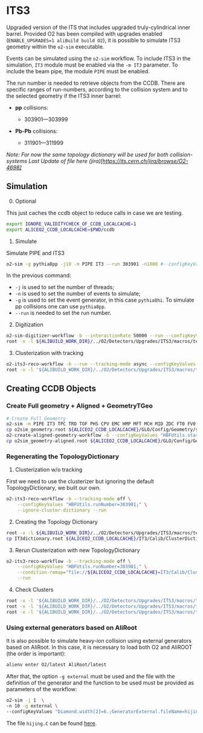 <!-- doxy
\page refDetectorsUpgradesIT3 UpgradesIT3
/doxy -->

# ITS3

Upgraded version of the ITS that includes upgraded truly-cylindrical inner barrel.
Provided O2 has been compiled with upgrades enabled (`ENABLE_UPGRADES=1 aliBuild build O2`), it is possible to simulate ITS3 geometry within the `o2-sim` executable.

Events can be simulated using the `o2-sim` workflow. To include ITS3 in the simulation, `IT3` module must be enabled via the `-m IT3` parameter. To include the beam pipe, the module `PIPE` must be enabled.

The run number is needed to retrieve objects from the CCDB. There are specific ranges of run-numbers, according to the collision system and to the selected geometry if the ITS3 inner barrel:

- **pp** collisions:

  - 303901—303999

- **Pb-Pb** collisions:

  - 311901—311999

_Note: For now the same topology dictionary will be used for both collision-systems_
_Last Update of file here (jira)[https://its.cern.ch/jira/browse/O2-4698]_

## Simulation

0. Optional

This just caches the ccdb object to reduce calls in case we are testing.

```bash
export IGNORE_VALIDITYCHECK_OF_CCDB_LOCALCACHE=1
export ALICEO2_CCDB_LOCALCACHE=$PWD/ccdb
```

1. Simulate

Simulate PIPE and ITS3

```bash
o2-sim -g pythia8pp -j10 -m PIPE IT3 --run 303901 -n1000 #--configKeyValues "Diamond.width[2]=6.;"
```

In the previous command:

- `-j` is used to set the number of threads;
- `-n` is used to set the number of events to simulate;
- `-g` is used to set the event generator, in this case `pythia8hi`. To simulate pp collisions one can use `pythia8pp`.
- `--run` is needed to set the run number.

2. Digitization

```bash
o2-sim-digitizer-workflow -b --interactionRate 50000 --run --configKeyValues="HBFUtils.runNumber=303901;"
root -x -l ${ALIBUILD_WORK_DIR}/../O2/Detectors/Upgrades/ITS3/macros/test/CheckDigitsITS3.C++
```

3. Clusterization with tracking

```bash
o2-its3-reco-workflow -b --run --tracking-mode async --configKeyValues "HBFUtils.runNumber=303901;"
root -x -l '${ALIBUILD_WORK_DIR}/../O2/Detectors/Upgrades/ITS3/macros/test/CheckTracksITS3.C++("o2trac_its3.root", "o2clus_it3.root", "o2sim_Kine.root", "o2sim_grp.root", "o2sim_geometry-aligned.root", false)'
```

## Creating CCDB Objects

### Create Full geometry + Aligned + GeometryTGeo

```bash
# Create Full Geometry
o2-sim -m PIPE IT3 TPC TRD TOF PHS CPV EMC HMP MFT MCH MID ZDC FT0 FV0 FDD CTP FOC TST --run 303901 -n0
cp o2sim_geometry.root ${ALICEO2_CCDB_LOCALCACHE}/GLO/Config/Geometry/snapshot.root
o2-create-aligned-geometry-workflow -b --configKeyValues "HBFUtils.startTime=1547978230000" --condition-remap="file://${ALICEO2_CCDB_LOCALCACHE}=GLO/Config/Geometry"
cp o2sim_geometry-aligned.root ${ALICEO2_CCDB_LOCALCACHE}/GLO/Config/GeometryAligned/snapshot.root
```

### Regenerating the TopologyDictionary

1. Clusterization w/o tracking

First we need to use the clusterizer but ignoring the default TopologyDictionary, we built our own.

```bash
o2-its3-reco-workflow -b --tracking-mode off \
    --configKeyValues "HBFUtils.runNumber=303901;" \
    --ignore-cluster-dictionary --run
```

2. Creating the Topology Dictionary

```bash
root -x -l ${ALIBUILD_WORK_DIR}/../O2/Detectors/Upgrades/ITS3/macros/test/CreateDictionariesITS3.C++
cp IT3dictionary.root ${ALICEO2_CCDB_LOCALCACHE}/IT3/Calib/ClusterDictionary/snapshot.root
```

3. Rerun Clusterization with new TopologyDictionary

```bash
o2-its3-reco-workflow -b --tracking-mode off \
    --configKeyValues "HBFUtils.runNumber=303901;" \
    --condition-remap="file://${ALICEO2_CCDB_LOCALCACHE}=IT3/Calib/ClusterDictionary" \
    --run
```

4. Check Clusters

```bash
root -x -l '${ALIBUILD_WORK_DIR}/../O2/Detectors/Upgrades/ITS3/macros/test/CheckClustersITS3.C++("o2clus_it3.root", "o2sim_HitsIT3.root", "o2sim_geometry-aligned.root", "IT3dictionary.root")'
root -x -l '${ALIBUILD_WORK_DIR}/../O2/Detectors/Upgrades/ITS3/macros/test/CompareClustersAndDigits.C++("o2clus_it3.root", "it3digits.root","IT3dictionary.root", "o2sim_HitsIT3.root", "o2sim_geometry-aligned.root")'
root -x -l '${ALIBUILD_WORK_DIR}/../O2/Detectors/Upgrades/ITS3/macros/test/CheckClusterSize.C++("o2clus_it3.root", "o2sim_Kine.root", "IT3dictionary.root", false)'
```

### Using external generators based on AliRoot

It is also possible to simulate heavy-ion collision using external generators based on AliRoot. In this case, it is necessary to load both O2 and AliROOT (the order is important):

```bash
alienv enter O2/latest AliRoot/latest
```

After that, the option `-g external` must be used and the file with the definition of the generator and the function to be used must be provided as parameters of the workflow:

```bash
o2-sim -j 1  \
-n 10 -g external \
--configKeyValues "Diamond.width[2]=6.;GeneratorExternal.fileName=hijing.C;GeneratorExternal.funcName=hijing(5020, 0, 20)"
```

The file `hijing.C` can be found [here](https://alice.its.cern.ch/jira/browse/AOGM-246).
